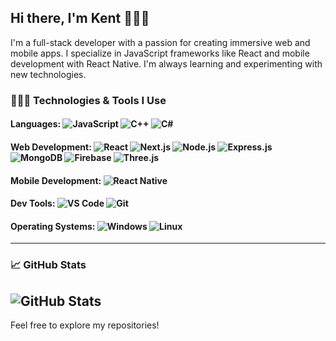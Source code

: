 ## Hi there, I'm Kent 🦾🤖🤳
I'm a full-stack developer with a passion for creating immersive web and mobile apps. I specialize in JavaScript frameworks like React and mobile development with React Native. I'm always learning and experimenting with new technologies.

### 👩🏻‍💻 Technologies & Tools I Use

#### Languages: ![JavaScript](https://img.shields.io/badge/JavaScript-FFD700?style=flat&logo=javascript&logoColor=black) ![C++](https://img.shields.io/badge/C++-00599C?style=flat&logo=cplusplus&logoColor=white) ![C#](https://img.shields.io/badge/C%23-68217A?style=flat&logo=csharp&logoColor=white)


#### Web Development: ![React](https://img.shields.io/badge/React-61DAFB?style=flat&logo=react&logoColor=black) ![Next.js](https://img.shields.io/badge/Next.js-000000?style=flat&logo=nextdotjs&logoColor=white) ![Node.js](https://img.shields.io/badge/Node.js-339933?style=flat&logo=nodedotjs&logoColor=white) ![Express.js](https://img.shields.io/badge/Express.js-000000?style=flat&logo=express&logoColor=white) ![MongoDB](https://img.shields.io/badge/MongoDB-47A248?style=flat&logo=mongodb&logoColor=white) ![Firebase](https://img.shields.io/badge/Firebase-FFCA28?style=flat&logo=firebase&logoColor=black) ![Three.js](https://img.shields.io/badge/Three.js-000000?style=flat&logo=three.js&logoColor=white)

#### Mobile Development: ![React Native](https://img.shields.io/badge/React_Native-61DAFB?style=flat&logo=react&logoColor=black)

#### Dev Tools: ![VS Code](https://img.shields.io/badge/VS_Code-007ACC?style=flat&logo=visualstudiocode&logoColor=white) ![Git](https://img.shields.io/badge/Git-F05032?style=flat&logo=git&logoColor=white)

#### Operating Systems: ![Windows](https://img.shields.io/badge/Windows-0078D4?style=flat&logo=windows&logoColor=white) ![Linux](https://img.shields.io/badge/Linux-FCC624?style=flat&logo=linux&logoColor=black)

---

### 📈 GitHub Stats
![GitHub Stats](https://github-readme-stats.vercel.app/api?username=kentmcamp&show_icons=true&count_private=true&hide_title=true&hide=prs)
---

Feel free to explore my repositories!

